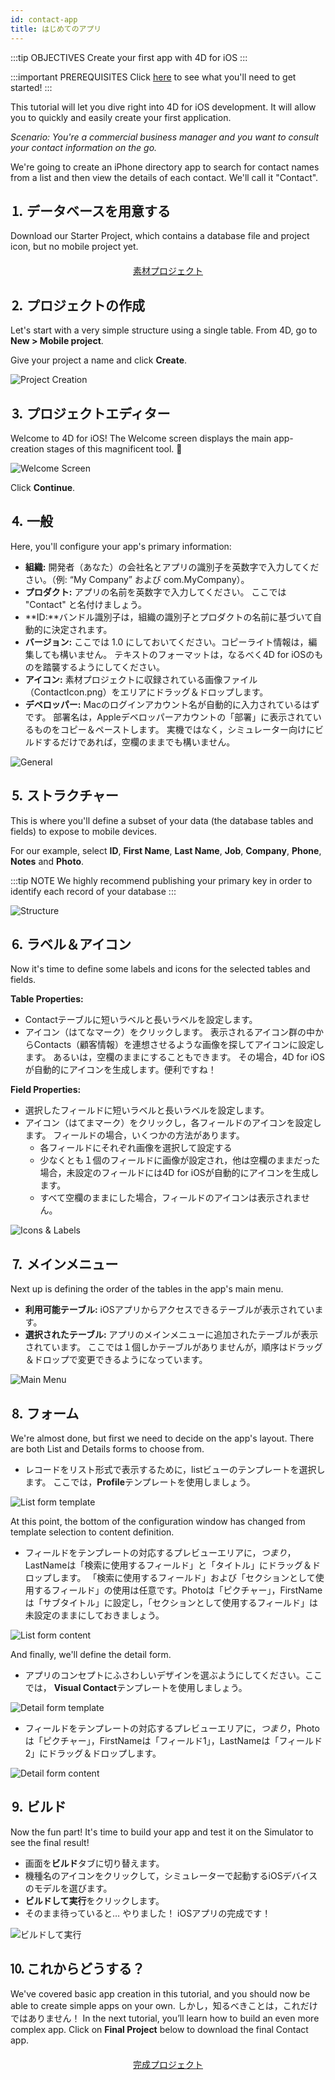 ```yaml
---
id: contact-app
title: はじめてのアプリ
---
```


:::tip OBJECTIVES Create your first app with 4D for iOS :::

:::important PREREQUISITES Click [here](prerequisites.html) to see what you'll need to get started! :::

This tutorial will let you dive right into 4D for iOS development. It will allow you to quickly and easily create your first application.

*Scenario: You're a commercial business manager and you want to consult your contact information on the go.*

We're going to create an iPhone directory app to search for contact names from a list and then view the details of each contact. We'll call it "Contact".

## ⒈ データベースを用意する

Download our Starter Project, which contains a database file and project icon, but no mobile project yet.

<div style="text-align: center; margin-top: 20px">
  <p>
    

<a class="button"
href="https://github.com/4d-for-ios/tutorial-ContactApp/archive/acbb699c3c9d9edd3a8bbb715e87c17140b7e15f.zip">素材プロジェクト</a>

  </p>
</div>

## ⒉ プロジェクトの作成

Let's start with a very simple structure using a single table. From 4D, go to **New > Mobile project**.

Give your project a name and click **Create**.

![Project Creation](assets/en/contact-app/Project-creation-4D-for-iOS.png)

## ⒊ プロジェクトエディター

Welcome to 4D for iOS! The Welcome screen displays the main app-creation stages of this magnificent tool. 🙂

![Welcome Screen](assets/en/contact-app/Welcome-Screen-4D-for-iOS.png)

Click **Continue**.

## ⒋ 一般

Here, you'll configure your app's primary information:

* **組織:** 開発者（あなた）の会社名とアプリの識別子を英数字で入力してください。（例: “My Company” および com.MyCompany）。
* **プロダクト:** アプリの名前を英数字で入力してください。 ここでは "Contact" と名付けましょう。
* **ID:**バンドル識別子は，組織の識別子とプロダクトの名前に基づいて自動的に決定されます。
* **バージョン:** ここでは 1.0 にしておいてください。コピーライト情報は，編集しても構いません。 テキストのフォーマットは，なるべく4D for iOSのものを踏襲するようにしてください。
* **アイコン:** 素材プロジェクトに収録されている画像ファイル（ContactIcon.png）をエリアにドラッグ＆ドロップします。
* **デベロッパー:** Macのログインアカウント名が自動的に入力されているはずです。 部署名は，Appleデベロッパーアカウントの「部署」に表示されているものをコピー＆ペーストします。 実機ではなく，シミュレーター向けにビルドするだけであれば，空欄のままでも構いません。

![General](assets/en/contact-app/Contact-app-general-section-4D-for-iOS.png)

## ⒌ ストラクチャー

This is where you'll define a subset of your data (the database tables and fields) to expose to mobile devices.

For our example, select **ID**, **First Name**, **Last Name**, **Job**, **Company**, **Phone**, **Notes** and **Photo**.

:::tip NOTE We highly recommend publishing your primary key in order to identify each record of your database :::

![Structure](assets/en/contact-app/Contact-app-structure-section-4D-for-iOS.png)

## ⒍ ラベル＆アイコン

Now it's time to define some labels and icons for the selected tables and fields.

**Table Properties:**

* Contactテーブルに短いラベルと長いラベルを設定します。
* アイコン（はてなマーク）をクリックします。 表示されるアイコン群の中からContacts（顧客情報）を連想させるような画像を探してアイコンに設定します。 あるいは，空欄のままにすることもできます。 その場合，4D for iOSが自動的にアイコンを生成します。便利ですね！

**Field Properties:**

* 選択したフィールドに短いラベルと長いラベルを設定します。
* アイコン（はてまマーク）をクリックし，各フィールドのアイコンを設定します。 フィールドの場合，いくつかの方法があります。 
    * 各フィールドにそれぞれ画像を選択して設定する
    * 少なくとも１個のフィールドに画像が設定され，他は空欄のままだった場合，未設定のフィールドには4D for iOSが自動的にアイコンを生成します。
    * すべて空欄のままにした場合，フィールドのアイコンは表示されません。 

![Icons & Labels](assets/en/contact-app/Contact-app-icons-labels-section-4D-for-iOS.png)

## ⒎ メインメニュー

Next up is defining the order of the tables in the app's main menu.

* **利用可能テーブル:** iOSアプリからアクセスできるテーブルが表示されています。
* **選択されたテーブル:** アプリのメインメニューに追加されたテーブルが表示されています。 ここでは１個しかテーブルがありませんが，順序はドラッグ＆ドロップで変更できるようになっています。

![Main Menu](assets/en/contact-app/Contact-app-main-menu-section-4D-for-iOS.png)

## ⒏ フォーム

We're almost done, but first we need to decide on the app's layout. There are both List and Details forms to choose from.

* レコードをリスト形式で表示するために，listビューのテンプレートを選択します。 ここでは，**Profile**テンプレートを使用しましょう。

![List form template](assets/en/contact-app/ListformTemplate-form-section-4D-for-iOS.png)

At this point, the bottom of the configuration window has changed from template selection to content definition.

* フィールドをテンプレートの対応するプレビューエリアに，*つまり*，LastNameは「検索に使用するフィールド」と「タイトル」にドラッグ＆ドロップします。 「検索に使用するフィールド」および「セクションとして使用するフィールド」の使用は任意です。Photoは「ピクチャー」，FirstNameは「サブタイトル」に設定し，「セクションとして使用するフィールド」は未設定のままにしておきましょう。

![List form content](assets/en/contact-app/ListformContent-form-section-4D-for-iOS.png)

And finally, we'll define the detail form.

* アプリのコンセプトにふさわしいデザインを選ぶようにしてください。ここでは， **Visual Contact**テンプレートを使用しましょう。

![Detail form template](assets/en/contact-app/DetailformTemplate-form-section-4D-for-iOS.png)

* フィールドをテンプレートの対応するプレビューエリアに，*つまり*，Photoは「ピクチャー」，FirstNameは「フィールド1」，LastNameは「フィールド2」にドラッグ＆ドロップします。

![Detail form content](assets/en/contact-app/DetailformContent-form-section-4D-for-iOS.png)

## ⒐ ビルド

Now the fun part! It's time to build your app and test it on the Simulator to see the final result!

* 画面を**ビルド**タブに切り替えます。
* 機種名のアイコンをクリックして，シミュレーターで起動するiOSデバイスのモデルを選びます。
* **ビルドして実行**をクリックします。
* そのまま待っていると… やりました！ iOSアプリの完成です！

![ビルドして実行](assets/en/contact-app/Build-the-app-simulator.png)

## ⒑ これからどうする？

We've covered basic app creation in this tutorial, and you should now be able to create simple apps on your own. しかし，知るべきことは，これだけではありません！ In the next tutorial, you’ll learn how to build an even more complex app. Click on **Final Project** below to download the final Contact app.

<div style="text-align: center; margin-top: 20px; margin-bottom: 20px">
  <p>
    

<a class="button"
href="https://github.com/4d-for-ios/tutorial-ContactApp/releases/latest/download/tutorial-ContactApp.zip">完成プロジェクト</a>

  </p>
</div>